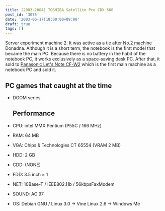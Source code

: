 ```yaml
---
title: (2003-2004) TOSHIBA Satellite Pro CDX 560
post_id: '3075'
date: '2003-06-17T18:00:00+09:00'
draft: true
tags: []
---
```


Server experiment machine 2. [It](https://danmaq.com/homebuilt-3) was active as a tie after [No.2 machine](https://danmaq.com/homebuilt-3) Donadna. Although it is a short term, the notebook is the first model that became the main PC. Because there is no battery in the habit of the notebook PC, it works exclusively as a space-saving desk PC. After that, it sold to [Panasonic Let's Note CF-W2](https://danmaq.com/cf-w2d) which is the first main machine as a notebook PC and sold it.

## PC games that caught at the time

*   DOOM series
    
    ## Performance
    
*   CPU: intel MMX Pentium (P55C / 166 MHz)
    
*   RAM: 64 MB
*   VGA: Chips & Technologies CT 65554 (VRAM 2 MB)
*   HDD: 2 GB
*   CDD: (NONE)
*   FDD: 3.5 inch × 1
*   NET: 10Base-T / IEEE802.11b / 56kbpsFaxModem
*   SOUND: AC 97
*   OS: Debian GNU / Linux 3.0 → Vine Linux 2.6 → Windows Me
